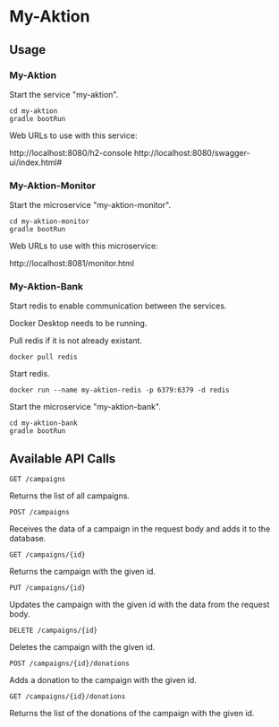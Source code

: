 # My-Aktion

## Usage

### My-Aktion

Start the service "my-aktion".

```
cd my-aktion
gradle bootRun
```

Web URLs to use with this service:

http://localhost:8080/h2-console
http://localhost:8080/swagger-ui/index.html#

### My-Aktion-Monitor

Start the microservice "my-aktion-monitor".

```
cd my-aktion-monitor
gradle bootRun
```

Web  URLs to use with this microservice:

http://localhost:8081/monitor.html

### My-Aktion-Bank

Start redis to enable communication between the services.

Docker Desktop needs to be running.

Pull redis if it is not already existant.

```
docker pull redis
```

Start redis.

```
docker run --name my-aktion-redis -p 6379:6379 -d redis
```

Start the microservice "my-aktion-bank".

```
cd my-aktion-bank
gradle bootRun
```


## Available API Calls

```
GET /campaigns
```

Returns the list of all campaigns.

```
POST /campaigns
```

Receives the data of a campaign in the request body and adds it to the database.

```
GET /campaigns/{id}
```

Returns the campaign with the given id.

```
PUT /campaigns/{id}
```

Updates the campaign with the given id with the data from the request body.

```
DELETE /campaigns/{id}
```

Deletes the campaign with the given id.

```
POST /campaigns/{id}/donations
```

Adds a donation to the campaign with the given id.

```
GET /campaigns/{id}/donations
```

Returns the list of the donations of the campaign with the given id.